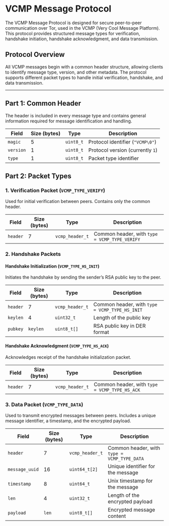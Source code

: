 # VCMP Message Protocol

The VCMP Message Protocol is designed for secure peer-to-peer communication over Tor, used in the VCMP (Very Cool Message Platform). This protocol provides structured message types for verification, handshake initiation, handshake acknowledgment, and data transmission.

## Protocol Overview

All VCMP messages begin with a common header structure, allowing clients to identify message type, version, and other metadata. The protocol supports different packet types to handle initial verification, handshake, and data transmission.

---

## Part 1: Common Header

The header is included in every message type and contains general information required for message identification and handling.

| Field           | Size (bytes) | Type       | Description                                          |
|-----------------|--------------|------------|------------------------------------------------------|
| `magic`         | 5            | `uint8_t`  | Protocol identifier (`"VCMP\0"`)                     |
| `version`       | 1            | `uint8_t`  | Protocol version (currently `1`)                     |
| `type`          | 1            | `uint8_t`  | Packet type identifier                               |

## Part 2: Packet Types

### 1. Verification Packet (`VCMP_TYPE_VERIFY`)

Used for initial verification between peers. Contains only the common header.

| Field           | Size (bytes) | Type             | Description                                      |
|-----------------|--------------|------------------|--------------------------------------------------|
| `header`        | 7            | `vcmp_header_t`  | Common header, with `type = VCMP_TYPE_VERIFY`    |

### 2. Handshake Packets

#### Handshake Initialization (`VCMP_TYPE_HS_INIT`)

Initiates the handshake by sending the sender’s RSA public key to the peer.

| Field           | Size (bytes)   | Type             | Description                                       |
|-----------------|----------------|------------------|---------------------------------------------------|
| `header`        | 7              | `vcmp_header_t`  | Common header, with `type = VCMP_TYPE_HS_INIT`    |
| `keylen`        | 4              | `uint32_t`       | Length of the public key                          |
| `pubkey`        | `keylen`       | `uint8_t[]`      | RSA public key in DER format                      |

#### Handshake Acknowledgment (`VCMP_TYPE_HS_ACK`)

Acknowledges receipt of the handshake initialization packet.

| Field           | Size (bytes) | Type             | Description                                        |
|-----------------|--------------|------------------|----------------------------------------------------|
| `header`        | 7            | `vcmp_header_t`  | Common header, with `type = VCMP_TYPE_HS_ACK`      |

### 3. Data Packet (`VCMP_TYPE_DATA`)

Used to transmit encrypted messages between peers. Includes a unique message identifier, a timestamp, and the encrypted payload.

| Field           | Size (bytes)   | Type             | Description                                        |
|-----------------|----------------|------------------|----------------------------------------------------|
| `header`        | 7              | `vcmp_header_t`  | Common header, with `type = VCMP_TYPE_DATA`        |
| `message_uuid`  | 16             | `uint64_t[2]`    | Unique identifier for the message                  |
| `timestamp`     | 8              | `uint64_t`       | Unix timestamp for the message                     |
| `len`           | 4              | `uint32_t`       | Length of the encrypted payload                    |
| `payload`       | `len`          | `uint8_t[]`      | Encrypted message content                          |
